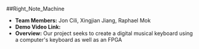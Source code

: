 ##Right_Note_Machine
- **Team Members:** Jon Cili, Xingjian Jiang, Raphael Mok
- **Demo Video Link:**
- **Overview:** Our project seeks to create a digital musical keyboard using a computer's keyboard as well as an FPGA
